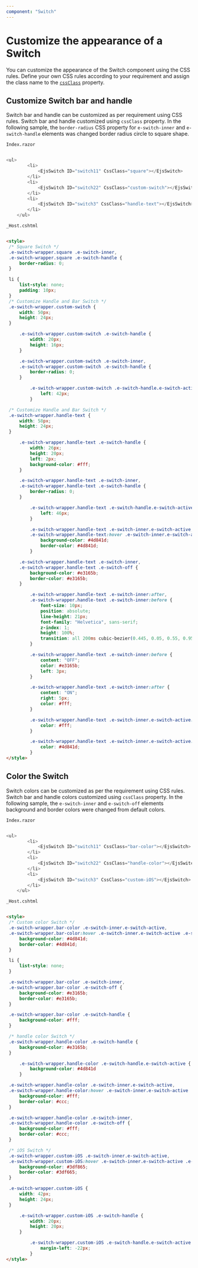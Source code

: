 ```yaml
---
component: "Switch"
---
```


# Customize the appearance of a Switch

You can customize the appearance of the Switch component using the CSS rules. Define your own CSS rules according to your requirement and assign the class name to the [`cssClass`](https://help.syncfusion.com/cr/cref_files/aspnetcore-blazor/Syncfusion.EJ2.RazorComponents~Syncfusion.EJ2.RazorComponents.Buttons.EjsSwitch~CssClass.html) property.

## Customize Switch bar and handle

Switch bar and handle can be customized as per requirement using CSS rules. Switch bar and handle customized using `cssClass` property. In the following sample, the `border-radius` CSS property for `e-switch-inner` and `e-switch-handle` elements was changed border radius circle to square shape.

`Index.razor`

```csharp

<ul>
        <li>
            <EjsSwitch ID="switch11" CssClass="square"></EjsSwitch>
        </li>
        <li>
            <EjsSwitch ID="switch22" CssClass="custom-switch"></EjsSwitch>
        </li>
        <li>
            <EjsSwitch ID="switch3" CssClass="handle-text"></EjsSwitch>
        </li>
    </ul>

  ```

  `_Host.cshtml`

   ```html

<style>
    /* Square Switch */
    .e-switch-wrapper.square .e-switch-inner,
    .e-switch-wrapper.square .e-switch-handle {
        border-radius: 0;
    }

    li {
        list-style: none;
        padding: 10px;
    }
    /* Customize Handle and Bar Switch */
    .e-switch-wrapper.custom-switch {
        width: 50px;
        height: 24px;
    }

        .e-switch-wrapper.custom-switch .e-switch-handle {
            width: 20px;
            height: 16px;
        }

        .e-switch-wrapper.custom-switch .e-switch-inner,
        .e-switch-wrapper.custom-switch .e-switch-handle {
            border-radius: 0;
        }

            .e-switch-wrapper.custom-switch .e-switch-handle.e-switch-active {
                left: 42px;
            }

    /* Customize Handle and Bar Switch */
    .e-switch-wrapper.handle-text {
        width: 58px;
        height: 24px;
    }

        .e-switch-wrapper.handle-text .e-switch-handle {
            width: 26px;
            height: 20px;
            left: 2px;
            background-color: #fff;
        }

        .e-switch-wrapper.handle-text .e-switch-inner,
        .e-switch-wrapper.handle-text .e-switch-handle {
            border-radius: 0;
        }

            .e-switch-wrapper.handle-text .e-switch-handle.e-switch-active {
                left: 46px;
            }

            .e-switch-wrapper.handle-text .e-switch-inner.e-switch-active,
            .e-switch-wrapper.handle-text:hover .e-switch-inner.e-switch-active .e-switch-on {
                background-color: #4d841d;
                border-color: #4d841d;
            }

        .e-switch-wrapper.handle-text .e-switch-inner,
        .e-switch-wrapper.handle-text .e-switch-off {
            background-color: #e3165b;
            border-color: #e3165b;
        }

            .e-switch-wrapper.handle-text .e-switch-inner:after,
            .e-switch-wrapper.handle-text .e-switch-inner:before {
                font-size: 10px;
                position: absolute;
                line-height: 21px;
                font-family: "Helvetica", sans-serif;
                z-index: 1;
                height: 100%;
                transition: all 200ms cubic-bezier(0.445, 0.05, 0.55, 0.95);
            }

            .e-switch-wrapper.handle-text .e-switch-inner:before {
                content: "OFF";
                color: #e3165b;
                left: 3px;
            }

            .e-switch-wrapper.handle-text .e-switch-inner:after {
                content: "ON";
                right: 5px;
                color: #fff;
            }

            .e-switch-wrapper.handle-text .e-switch-inner.e-switch-active:before {
                color: #fff;
            }

            .e-switch-wrapper.handle-text .e-switch-inner.e-switch-active:after {
                color: #4d841d;
            }
</style>

  ```

## Color the Switch

Switch colors can be customized as per the requirement using CSS rules. Switch bar and handle colors customized using `cssClass` property. In the following sample, the `e-switch-inner` and `e-switch-off` elements background and border colors were changed from default colors.

`Index.razor`

```csharp

<ul>
        <li>
            <EjsSwitch ID="switch11" CssClass="bar-color"></EjsSwitch>
        </li>
        <li>
            <EjsSwitch ID="switch22" CssClass="handle-color"></EjsSwitch>
        </li>
        <li>
            <EjsSwitch ID="switch3" CssClass="custom-iOS"></EjsSwitch>
        </li>
    </ul>

  ```

  `_Host.cshtml`

   ```html

<style>
    /* Custom color Switch */
    .e-switch-wrapper.bar-color .e-switch-inner.e-switch-active,
    .e-switch-wrapper.bar-color:hover .e-switch-inner.e-switch-active .e-switch-on {
        background-color: #4d841d;
        border-color: #4d841d;
    }

    li {
        list-style: none;
    }

    .e-switch-wrapper.bar-color .e-switch-inner,
    .e-switch-wrapper.bar-color .e-switch-off {
        background-color: #e3165b;
        border-color: #e3165b;
    }

    .e-switch-wrapper.bar-color .e-switch-handle {
        background-color: #fff;
    }

    /* handle color Switch */
    .e-switch-wrapper.handle-color .e-switch-handle {
        background-color: #e3165b;
    }

        .e-switch-wrapper.handle-color .e-switch-handle.e-switch-active {
            background-color: #4d841d
        }

    .e-switch-wrapper.handle-color .e-switch-inner.e-switch-active,
    .e-switch-wrapper.handle-color:hover .e-switch-inner.e-switch-active .e-switch-on {
        background-color: #fff;
        border-color: #ccc;
    }

    .e-switch-wrapper.handle-color .e-switch-inner,
    .e-switch-wrapper.handle-color .e-switch-off {
        background-color: #fff;
        border-color: #ccc;
    }

    /* iOS Switch */
    .e-switch-wrapper.custom-iOS .e-switch-inner.e-switch-active,
    .e-switch-wrapper.custom-iOS:hover .e-switch-inner.e-switch-active .e-switch-on {
        background-color: #3df865;
        border-color: #3df665;
    }

    .e-switch-wrapper.custom-iOS {
        width: 42px;
        height: 24px;
    }

        .e-switch-wrapper.custom-iOS .e-switch-handle {
            width: 20px;
            height: 20px;
        }

            .e-switch-wrapper.custom-iOS .e-switch-handle.e-switch-active {
                margin-left: -22px;
            }
</style>

  ```